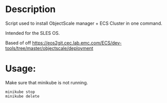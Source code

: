 # Description
Script used to install ObjectScale manager + ECS Cluster in one command.

Intended for the SLES OS.

Based of off https://eos2git.cec.lab.emc.com/ECS/dev-tools/tree/master/objectscale/deployment

# Usage:
Make sure that minikube is not running.
```
minikube stop
minikube delete
```
